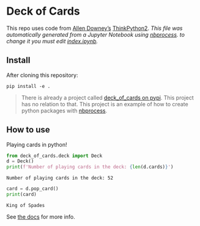 Deck of Cards
================

<!-- WARNING: THIS FILE WAS AUTOGENERATED! DO NOT EDIT! -->

This repo uses code from [Allen Downey’s](http://allendowney.com/)
[ThinkPython2](https://github.com/AllenDowney/ThinkPython2). *This file
was automatically generated from a Jupyter Notebook using
[nbprocess](https://nbprocess.fast.ai/). to change it you must edit
[index.ipynb](https://github.com/isaac-flath/deck_of_cards/blob/master/index.ipynb).*

## Install

After cloning this repository:

`pip install -e .`

> There is already a project called [deck_of_cards on
> pypi](https://pypi.org/project/deck-of-cards/). This project has no
> relation to that. This project is an example of how to create python
> packages with [nbprocess](https://github.com/fastai/nbprocess).

## How to use

Playing cards in python!

``` python
from deck_of_cards.deck import Deck
d = Deck()
print(f'Number of playing cards in the deck: {len(d.cards)}')
```

    Number of playing cards in the deck: 52

``` python
card = d.pop_card()
print(card)
```

    King of Spades

See [the docs](https://isaac-flath.github.io/deck_of_cards/) for more
info.
